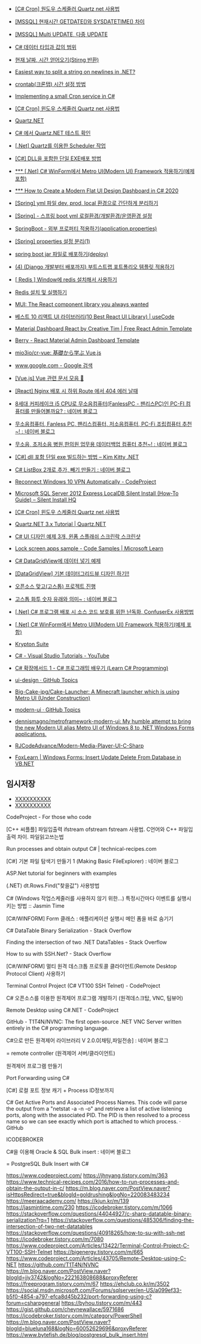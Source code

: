 

- [[C# Cron] 원도우 스케줄러 Quartz net 사용법](https://codingcoding.tistory.com/168)
- [[MSSQL] 현재시간 GETDATE()와 SYSDATETIME() 차이](https://gent.tistory.com/433)
- [[MSSQL] Multi UPDATE, 다중 UPDATE](https://hermeslog.tistory.com/465)
- [C# 데이터 타입과 값의 범위](https://yaraba.tistory.com/929)
- [현재 날짜, 시간 얻어오기(Stirng 반환)](https://j07051.tistory.com/538)
- [Easiest way to split a string on newlines in .NET?](https://stackoverflow.com/questions/1547476/easiest-way-to-split-a-string-on-newlines-in-net)
- [crontab(크론탭) 시간 설정 방법](https://yangyag.tistory.com/358)
- [Implementing a small Cron service in C#](https://www.codeproject.com/Articles/10992/Implementing-a-small-Cron-service-in-C)
- [[C# Cron] 윈도우 스케줄러 Quartz net 사용법](https://codingcoding.tistory.com/168)
- [Quartz.NET](https://www.quartz-scheduler.net/)
- [C# 에서 Quartz.NET 테스트 확인](https://csksoft.tistory.com/86)
- [[.Net] Quartz를 이용한 Scheduler 작업](https://miniweb4u.tistory.com/10)
- [[C#] DLL을 포함한 단일 EXE배포 방법](https://blog.truds.kr/310/)


- [*** [.Net] C# WinForm에서 Metro UI(Modern UI) Framework 적용하기(예제 포함)](https://luckygg.tistory.com/302)
- [*** How to Create a Modern Flat UI Design Dashboard in C# 2020](https://www.youtube.com/watch?v=vYDyGxoq9JU&list=PLrv_eMPY1hmcJaE1aeRHSY8IniqVsbMtz&index=6)
- [[Spring] yml 파일 dev, prod, local 환경으로 간단하게 분리하기](https://devlog-wjdrbs96.tistory.com/m/343)
- [[Spring] - 스프링 boot yml 로컬환경/개발환경/운영환경 설정](https://yhmane.tistory.com/m/74)
- [SpringBoot - 외부 프로퍼티 적용하기(application.properties)](https://myhappyman.tistory.com/m/201)
- [[Spring] properties 설정 분리(1)](https://royleej9.tistory.com/m/entry/Spring-properties-%EC%84%A4%EC%A0%95-%EB%B6%84%EB%A6%AC)
- [spring boot jar 파일로 배포하기(deploy)](https://www.leafcats.com/178)
- [(4) (Django 개발부터 배포까지) 부트스트랩 포트폴리오 템플릿 적용하기](https://simbasimba.tistory.com/m/7)
- [[ Redis ] Window에 redis 설치해서 사용하기](https://pamyferret.tistory.com/m/9)
- [Redis 설치 및 실행하기](https://ckddn9496.tistory.com/m/106)


- [MUI: The React component library you always wanted](https://mui.com/)
- [베스트 10 리액트 UI 라이브러리(10 Best React UI Library) | useCode](https://usecode.pw/10-best-react-ui-library/)
- [Material Dashboard React by Creative Tim | Free React Admin Template](https://demos.creative-tim.com/material-dashboard-material-ui-v4/?_ga=2.223876062.491477096.1660416534-593036607.1660416534#/admin/dashboard)
- [Berry - React Material Admin Dashboard Template](https://berrydashboard.io/free/dashboard/default)
- [mio3io/cr-vue: 基礎から学ぶ Vue.js ](https://github.com/mio3io/cr-vue)
- [www.google.com - Google 검색](https://www.google.co.kr/search?q=www.google.com&client=ms-android-samsung-ss&source=android-home&sxsrf=ALiCzsZom5158ygu6BIX5OkahxZpelwBpg%3A1670159282386&source=hp&ei=spuMY6roFKnfmAX8h4bgDw&oq=www.goo&gs_lcp=ChFtb2JpbGUtZ3dzLXdpei1ocBABGAAyCwgAEIAEELEDEIMBMgUIABCABDIFCAAQgAQyBQgAEIAEMgUIABCABDIICAAQgAQQsQMyBQgAEIAEMgUIABCABDoGCLMBEIUEOgQILhADOgsILhCABBCxAxCDAToECAAQAzoLCC4QgAQQxwEQ0QM6EQguEIAEELEDEMcBENEDENQCOgoIABCABBCxAxAKOgIIBToGCAAQChADULs4WLRLYKRaaAFwAHgAgAH4AogBrAySAQcwLjMuMi4ymAEAoAEBsAEB&sclient=mobile-gws-wiz-hp)
- [[Vue.js] Vue 관련 문서 모음 👏](https://itinerant.tistory.com/m/189)
- [[React] Nginx 배포 시 하위 Route 에서 404 에러 날때](https://hello-bryan.tistory.com/m/174)
- [8세대 커피레이크 i5 CPU로 무소음컴퓨터(FanlessPC - 팬리스PC)인 PC-FI 컴퓨터를 만들어볼까요? : 네이버 블로그](https://m.blog.naver.com/computer8log/221271665885)
- [무소음컴퓨터, Fanless PC, 팬리스컴퓨터, 저소음컴퓨터, PC-Fi 조립컴퓨터 추천~! : 네이버 블로그](https://m.blog.naver.com/computer8log/222852709353)
- [무소음, 초저소음 병원,한의원 업무용 데이터백업 컴퓨터 추천~! : 네이버 블로그](https://m.blog.naver.com/PostView.naver?blogId=computer8log&logNo=222156156317&targetKeyword=&targetRecommendationCode=1)
- [[C#] dll 포함 단일 exe 빌드하는 방법 – Kim Kitty .NET](https://kimkitty.net/archives/297)
- [C# ListBox 2개로 추가, 빼기 만들기 : 네이버 블로그](https://m.blog.naver.com/PostView.naver?isHttpsRedirect=true&blogId=cjej1004&logNo=110103019637)
- [Reconnect Windows 10 VPN Automatically - CodeProject](https://www.codeproject.com/Tips/5266946/Reconnect-Windows-10-VPN-Automatically)
- [Microsoft SQL Server 2012 Express LocalDB Silent Install (How-To Guide) – Silent Install HQ](https://silentinstallhq.com/microsoft-sql-server-2012-express-localdb-silent-install-how-to-guide/)
- [[C# Cron] 윈도우 스케줄러 Quartz net 사용법](https://codingcoding.tistory.com/168)
- [Quartz.NET 3.x Tutorial | Quartz.NET](https://www.quartz-scheduler.net/documentation/quartz-3.x/tutorial/)
- [C# UI 디자인 예제 3개, 윈폼 스플래쉬 스크린락 스크린샷](https://codingcoding.tistory.com/123)
- [Lock screen apps sample - Code Samples | Microsoft Learn](https://learn.microsoft.com/en-us/samples/microsoft/windows-universal-samples/lockscreenapps/)
- [C# DataGridView에 데이터 넣기 예제](https://kinghell.tistory.com/57)
- [[DataGridView] 기본 데이터그리드뷰 디자인 하기!!](https://codingman.tistory.com/m/118)
- [오픈소스 맞고(고스톱) 프로젝트 진행](https://gamemaker.tistory.com/m/96)
- [고스톱 화투 숫자 유래와 의미~ : 네이버 블로그](https://m.blog.naver.com/crom234/221997499965)
- [[.Net] C# 프로그램 배포 시 소스 코드 보호를 위한 난독화, ConfuserEx 사용방법](https://luckygg.tistory.com/303)
- [[.Net] C# WinForm에서 Metro UI(Modern UI) Framework 적용하기(예제 포함)](https://luckygg.tistory.com/302)
- [Krypton Suite](https://github.com/Krypton-Suite)
- [C# - Visual Studio Tutorials - YouTube](https://m.youtube.com/playlist?list=PLrv_eMPY1hmcJaE1aeRHSY8IniqVsbMtz)
- [C# 확장메서드 1 - C# 프로그래밍 배우기 (Learn C# Programming)](https://www.csharpstudy.com/CSharp/CSharp-extension-method.aspx)
- [ui-design · GitHub Topics](https://github.com/topics/ui-design?l=c%23)
- [Big-Cake-jpg/Cake-Launcher: A Minecraft launcher which is using Metro UI (Under Construction)](https://github.com/Big-Cake-jpg/Cake-Launcher)
- [modern-ui · GitHub Topics](https://github.com/topics/modern-ui?l=c%23&o=asc&s=updated)
- [dennismagno/metroframework-modern-ui: My humble attempt to bring the new Modern UI alias Metro UI of Windows 8 to .NET Windows Forms applications.](
https://github.com/dennismagno/metroframework-modern-ui)
- [RJCodeAdvance/Modern-Media-Player-UI-C-Sharp](https://github.com/RJCodeAdvance/Modern-Media-Player-UI-C-Sharp)
- [FoxLearn | Windows Forms: Insert Update Delete From Database in VB.NET](https://foxlearn.com/windows-forms/insert-update-delete-from-database-in-vb-net-392.html)




## 임시저장
- [XXXXXXXXXX](YYYYYYYYYY)
- [XXXXXXXXXX](YYYYYYYYYY)

CodeProject - For those who code

[C++ 씨플플] 파일입출력 ifstream ofstream fstream 사용법. C언어와 C++ 파일입출력 차이. 파일읽고쓰는법

Run processes and obtain output C# | technical-recipes.com

[C#] 기본 파일 탐색기 만들기 1 (Making Basic FileExplorer) : 네이버 블로그

ASP.Net tutorial for beginners with examples

(.NET) dt.Rows.Find("찾을값") 사용방법

C# (Windows 작업스케줄러를 사용하지 않기 위한...) 특정시간마다 이벤트를 실행시키는 방법 :: Jasmin Time

[C#/WINFORM] Form 클래스 : 애플리케이션 실행시 메인 폼을 바로 숨기기

C# DataTable Binary Serialization - Stack Overflow

Finding the intersection of two .NET DataTables - Stack Overflow

How to su with SSH.Net? - Stack Overflow

[C#/WINFORM] 멀티 원격 데스크톱 프로토콜 클라이언트(Remote Desktop Protocol Client) 사용하기

Terminal Control Project (C# VT100 SSH Telnet) - CodeProject

C# 오픈소스를 이용한 원격제어 프로그램 개발하기 (원격데스크탑, VNC, 팀뷰어)

Remote Desktop using C#.NET - CodeProject

GitHub - T1T4N/NVNC: The first open-source .NET VNC Server written entirely in the C# programming language.

C#으로 만든 원격제어 라이브러리 V 2.0.0[채팅,파일전송] : 네이버 블로그

=
remote controller (원격제어 서버/클라이언트)

원격제어 프로그램 만들기

Port Forwarding using C#

[C#] 로컬 포트 정보 캐기 + Process ID정보까지

C# Get Active Ports and Associated Process Names. This code will parse the output from a "netstat -a -n -o" and retrieve a list of active listening ports, along with the associated PID. The PID is then resolved to a process name so we can see exactly which port is attached to which process. · GitHub

ICODEBROKER

C#을 이용해 Oracle & SQL Bulk insert : 네이버 블로그

=
PostgreSQL Bulk Insert with C#

https://www.codeproject.com/
https://jhnyang.tistory.com/m/363
https://www.technical-recipes.com/2016/how-to-run-processes-and-obtain-the-output-in-c/
https://m.blog.naver.com/PostView.naver?isHttpsRedirect=true&blogId=goldrushing&logNo=220083483234
https://meeraacademy.com/
https://kjun.kr/m/139
https://jasmintime.com/230
https://icodebroker.tistory.com/m/1066
https://stackoverflow.com/questions/44044927/c-sharp-datatable-binary-serialization?rq=1
https://stackoverflow.com/questions/485306/finding-the-intersection-of-two-net-datatables
https://stackoverflow.com/questions/40918265/how-to-su-with-ssh-net
https://icodebroker.tistory.com/m/7080
https://www.codeproject.com/Articles/13422/Terminal-Control-Project-C-VT100-SSH-Telnet
https://bigenergy.tistory.com/m/665
https://www.codeproject.com/Articles/43705/Remote-Desktop-using-C-NET
https://github.com/T1T4N/NVNC
https://m.blog.naver.com/PostView.naver?blogId=jjy3742&logNo=222163808688&proxyReferer
https://freeprogram.tistory.com/m/67
https://ehclub.co.kr/m/3502
https://social.msdn.microsoft.com/Forums/sqlserver/en-US/a099ef33-b5f0-4854-a797-efca8d45b232/port-forwarding-using-c?forum=csharpgeneral
https://byhou.tistory.com/m/443
https://gist.github.com/cheynewallace/5971686
https://icodebroker.tistory.com/m/category/PowerShell
https://m.blog.naver.com/PostView.naver?blogId=blueluna168&logNo=60052629696&proxyReferer
https://www.bytefish.de/blog/postgresql_bulk_insert.html

